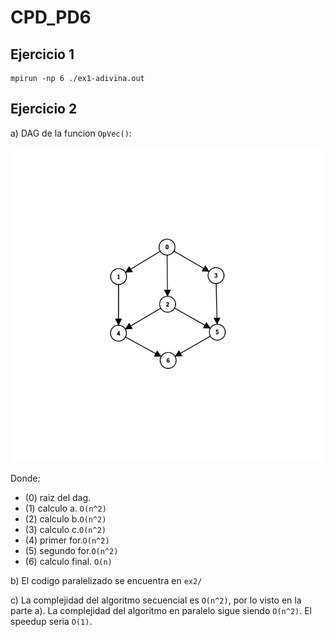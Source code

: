 # CPD\_PD6

## Ejercicio 1

```
mpirun -np 6 ./ex1-adivina.out
```

## Ejercicio 2


a) DAG de la funcion `OpVec()`:

![DAG](docs/dag.png)

Donde:
- (0) raiz del dag.
- (1) calculo a. `O(n^2)`
- (2) calculo b.`O(n^2)`
- (3) calculo c.`O(n^2)`
- (4) primer for.`O(n^2)`
- (5) segundo for.`O(n^2)`
- (6) calculo final. `O(n)`

b) El codigo paralelizado se encuentra en `ex2/`

c) La complejidad del algoritmo secuencial es `O(n^2)`, por lo visto en la parte a). La complejidad del algoritmo en paralelo sigue siendo `O(n^2)`. El speedup seria `O(1)`.
